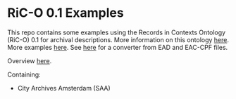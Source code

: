 # RiC-O 0.1 Examples

This repo contains some examples using the Records in Contexts Ontology (RiC-O) 0.1 for archival descriptions. More information on this ontology [here](https://www.ica.org/en/records-in-contexts-ontology). More examples [here](https://github.com/ICA-EGAD/RiC-O). See [here](https://github.com/ArchivesNationalesFR/rico-converter) for a converter from EAD and EAC-CPF files.

Overview [here](https://ica-egad.github.io/RiC-O/projects-and-tools.html).

Containing:
* City Archives Amsterdam (SAA)



